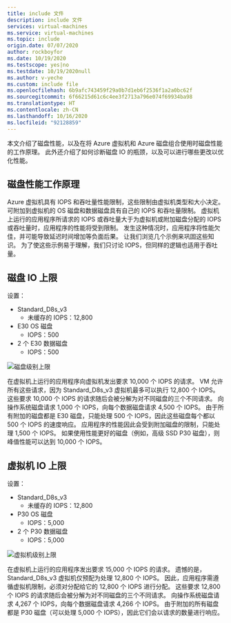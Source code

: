 ```yaml
---
title: include 文件
description: include 文件
services: virtual-machines
ms.service: virtual-machines
ms.topic: include
origin.date: 07/07/2020
author: rockboyfor
ms.date: 10/19/2020
ms.testscope: yes|no
ms.testdate: 10/19/2020null
ms.author: v-yeche
ms.custom: include file
ms.openlocfilehash: 6b9afc743459f29a0b7d1eb6f2536f1a2a0bc62f
ms.sourcegitcommit: 6f66215d61c6c4ee3f2713a796e074f69934ba98
ms.translationtype: HT
ms.contentlocale: zh-CN
ms.lasthandoff: 10/16/2020
ms.locfileid: "92128859"
---
```

本文介绍了磁盘性能，以及在将 Azure 虚拟机和 Azure 磁盘组合使用时磁盘性能的工作原理。 此外还介绍了如何诊断磁盘 IO 的瓶颈，以及可以进行哪些更改以优化性能。

## <a name="how-does-disk-performance-work"></a>磁盘性能工作原理
Azure 虚拟机具有 IOPS 和吞吐量性能限制，这些限制由虚拟机类型和大小决定。 可附加到虚拟机的 OS 磁盘和数据磁盘具有自己的 IOPS 和吞吐量限制。 虚拟机上运行的应用程序所请求的 IOPS 或吞吐量大于为虚拟机或附加磁盘分配的 IOPS 或吞吐量时，应用程序的性能将受到限制。 发生这种情况时，应用程序将性能欠佳，并可能导致延迟时间增加等负面后果。 让我们浏览几个示例来巩固这些知识。 为了使这些示例易于理解，我们只讨论 IOPS，但同样的逻辑也适用于吞吐量。

## <a name="disk-io-capping"></a>磁盘 IO 上限
设置：
- Standard_D8s_v3 
    - 未缓存的 IOPS：12,800
- E30 OS 磁盘
    - IOPS：500 
- 2 个 E30 数据磁盘
    - IOPS：500

![磁盘级别上限](media/vm-disk-performance/disk-level-throttling.jpg)

在虚拟机上运行的应用程序向虚拟机发出要求 10,000 个 IOPS 的请求。 VM 允许所有这些请求，因为 Standard_D8s_v3 虚拟机最多可以执行 12,800 个 IOPS。 这些要求 10,000 个 IOPS 的请求随后会被分解为对不同磁盘的三个不同请求。 向操作系统磁盘请求 1,000 个 IOPS，向每个数据磁盘请求 4,500 个 IOPS。 由于所有附加的磁盘都是 E30 磁盘，只能处理 500 个 IOPS，因此这些磁盘每个都以 500 个 IOPS 的速度响应。 应用程序的性能因此会受到附加磁盘的限制，只能处理 1,500 个 IOPS。 如果使用性能更好的磁盘（例如，高级 SSD P30 磁盘），则峰值性能可以达到 10,000 个 IOPS。

## <a name="virtual-machine-io-capping"></a>虚拟机 IO 上限
设置：
- Standard_D8s_v3 
    - 未缓存的 IOPS：12,800
- P30 OS 磁盘
    - IOPS：5,000 
- 2 个 P30 数据磁盘 
    - IOPS：5,000

![虚拟机级别上限](media/vm-disk-performance/vm-level-throttling.jpg)

在虚拟机上运行的应用程序发出要求 15,000 个 IOPS 的请求。 遗憾的是，Standard_D8s_v3 虚拟机仅预配为处理 12,800 个 IOPS。 因此，应用程序需遵循虚拟机限制，必须对分配给它的 12,800 个 IOPS 进行分配。 这些要求 12,800 个 IOPS 的请求随后会被分解为对不同磁盘的三个不同请求。 向操作系统磁盘请求 4,267 个 IOPS，向每个数据磁盘请求 4,266 个 IOPS。 由于附加的所有磁盘都是 P30 磁盘（可以处理 5,000 个 IOPS），因此它们会以请求的数量进行响应。

<!-- Update_Description: new article about virtual machine disk performance -->
<!--NEW.date: 10/19/2020-->